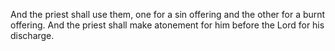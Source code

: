 And the priest shall use them, one for a sin offering and the other for a burnt offering. And the priest shall make atonement for him before the Lord for his discharge.
